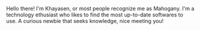 Hello there! I'm Khayasen, or most people recognize me as Mahogany. I'm a technology ethusiast who likes to find the most up-to-date softwares to use.
A curious newbie that seeks knowledge, nice meeting you!
